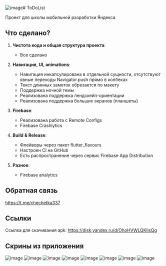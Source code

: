 ![image](https://github.com/pokenem/ToDoList/assets/73646157/9786586f-2768-494a-80ee-5b435a619292)# ToDoList

Проект для школы мобильной разработки Яндекса

## Что сделано?

1. **Чистота кода и общая структура проекта**:
    - Все сделано

2. **Навигация, UI, animations**:
    - Навигация инкапсулирована в отдельной сущности, отсутствуют явные переходы Navigator.push прямо в колбеках
    - Текст длинных заметок обрезается по макету
    - Поддержка ночной темы
    - Реализована поддержка лендскейп-ориентации
    - Реализована поддержка больших экранов (планшеты)

4. **Firebase**:
    - Реализована работа с Remote Configs
    - Firebase Crashlytics

5. **Build & Release**:
    - Флейворы через пакет flutter_flavours
    - Настроен CI на GitHub
    - Есть распространение через сервис Firebase App Distribution

6. **Разное**:
    - Firebase analytics

## Обратная связь

https://t.me/chechetka337

## Ссылки

Ссылка для скачивания apk: https://disk.yandex.ru/d/OhoHVWLQKIisQg

## Скрины из приложения
![image](https://github.com/pokenem/ToDoList/assets/73646157/5bfdd5a1-2a7b-4e1f-93db-48cec9cc680b)
![image](https://github.com/pokenem/ToDoList/assets/73646157/37bb13a4-947f-490a-803d-010cf0fbf06d)
![image](https://github.com/pokenem/ToDoList/assets/73646157/11ad3704-fd0e-46ca-9a95-a970053e197f)
![image](https://github.com/pokenem/ToDoList/assets/73646157/4197f534-fa49-4296-a03c-61cc9248e286)
![image](https://github.com/pokenem/ToDoList/assets/73646157/7a675c7c-2f4e-42d6-99a5-8e94a7bf8e42)
![image](https://github.com/pokenem/ToDoList/assets/73646157/70c73932-cc85-4a6f-a31b-05e5bcd1ba37)
![image](https://github.com/pokenem/ToDoList/assets/73646157/72a57fe7-e12c-41cb-82d5-6e713a8e5f68)
![image](https://github.com/pokenem/ToDoList/assets/73646157/4923fac5-021c-4d83-9fee-b8864c66ca49)
